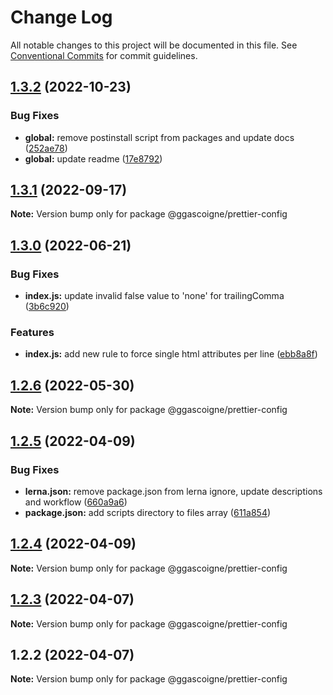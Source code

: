 # Change Log

All notable changes to this project will be documented in this file.
See [Conventional Commits](https://conventionalcommits.org) for commit guidelines.

## [1.3.2](https://github.com/ggascoigne/shareable-configs/compare/@ggascoigne/prettier-config@1.3.1...@ggascoigne/prettier-config@1.3.2) (2022-10-23)

### Bug Fixes

- **global:** remove postinstall script from packages and update docs ([252ae78](https://github.com/ggascoigne/shareable-configs/commit/252ae787ec89902f130ee28d2af63255fdfabb4d))
- **global:** update readme ([17e8792](https://github.com/ggascoigne/shareable-configs/commit/17e879243244bf28136e24deef02522147abe451))

## [1.3.1](https://github.com/ggascoigne/shareable-configs/compare/@ggascoigne/prettier-config@1.3.0...@ggascoigne/prettier-config@1.3.1) (2022-09-17)

**Note:** Version bump only for package @ggascoigne/prettier-config

## [1.3.0](https://github.com/ggascoigne/shareable-configs/compare/@ggascoigne/prettier-config@1.2.6...@ggascoigne/prettier-config@1.3.0) (2022-06-21)

### Bug Fixes

- **index.js:** update invalid false value to 'none' for trailingComma ([3b6c920](https://github.com/ggascoigne/shareable-configs/commit/3b6c92091a621a8f53da4de144216e1b0e7d6ef2))

### Features

- **index.js:** add new rule to force single html attributes per line ([ebb8a8f](https://github.com/ggascoigne/shareable-configs/commit/ebb8a8ffe4461f47e1f53d759eec79073c6c9caa))

## [1.2.6](https://github.com/ggascoigne/shareable-configs/compare/@ggascoigne/prettier-config@1.2.5...@ggascoigne/prettier-config@1.2.6) (2022-05-30)

**Note:** Version bump only for package @ggascoigne/prettier-config

## [1.2.5](https://github.com/ggascoigne/shareable-configs/compare/@ggascoigne/prettier-config@1.2.4...@ggascoigne/prettier-config@1.2.5) (2022-04-09)

### Bug Fixes

- **lerna.json:** remove package.json from lerna ignore, update descriptions and workflow ([660a9a6](https://github.com/ggascoigne/shareable-configs/commit/660a9a60858863dca1d4b87cb0a3c49ffd2186b6))
- **package.json:** add scripts directory to files array ([611a854](https://github.com/ggascoigne/shareable-configs/commit/611a8546f5c398404e5f226d61b5b42939944cc9))

## [1.2.4](https://github.com/ggascoigne/shareable-configs/compare/@ggascoigne/prettier-config@1.2.3...@ggascoigne/prettier-config@1.2.4) (2022-04-09)

**Note:** Version bump only for package @ggascoigne/prettier-config

## [1.2.3](https://github.com/ggascoigne/shareable-configs/compare/@ggascoigne/prettier-config@1.2.2...@ggascoigne/prettier-config@1.2.3) (2022-04-07)

**Note:** Version bump only for package @ggascoigne/prettier-config

## 1.2.2 (2022-04-07)

**Note:** Version bump only for package @ggascoigne/prettier-config
